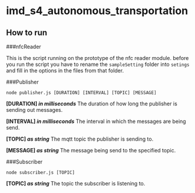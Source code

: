 # imd_s4_autonomous_transportation

## How to run

###nfcReader

This is the script running on the prototype of the nfc reader module.
before you run the script you have to rename the `sampleSetting` folder into `setings` and fill in the options in the files from that folder.

###Publisher

`node publisher.js [DURATION] [INTERVAL] [TOPIC] [MESSAGE]`

__[DURATION] *in milliseconds*__
The duration of how long the publisher is sending out messages.

__[INTERVAL] *in milliseconds*__
The interval in which the messages are being send.

__[TOPIC] *as string*__
The mqtt topic the publisher is sending to.

__[MESSAGE] *as string*__
The message being send to the specified topic.


###Subscriber

`node subscriber.js [TOPIC]`

__[TOPIC] *as string*__
The topic the subscriber is listening to.

